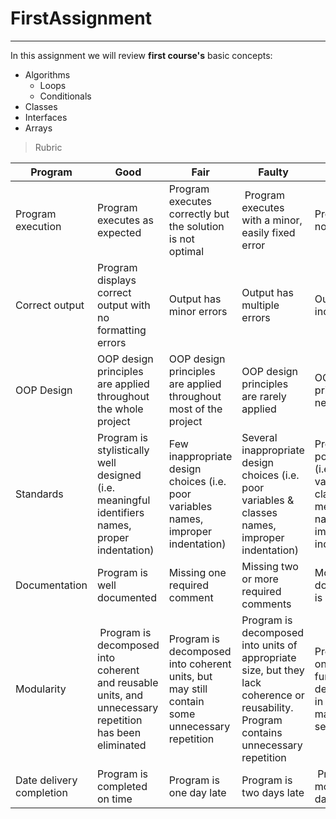 # FirstAssignment
---
In this assignment we will review **first course's** basic concepts:

* Algorithms 
    * Loops
    * Conditionals
* Classes
* Interfaces
* Arrays

> Rubric

Program | Good | Fair | Faulty | Poor | Score
---------- | ---------- | ---------- | ---------- | ---------- | ----------
Program execution | Program executes as expected | Program executes correctly but the solution is not optimal | Program executes with a minor, easily fixed error | Program does not execute | 0
Correct output | Program displays correct output with no formatting errors | Output has minor errors | Output has multiple errors | Output is incorrect | 0
OOP Design | OOP design principles are applied throughout the whole project | OOP design principles are applied throughout most of the project | OOP design principles are rarely applied | OOP design principles are never applied | 0
Standards | Program is stylistically well designed (i.e. meaningful identifiers names, proper indentation) | Few inappropriate design choices (i.e. poor variables names, improper indentation) | Several inappropriate design choices (i.e. poor variables & classes names, improper indentation) | Program is poorly written (i.e. poor variable, classes & methods names, improper indentation) | 0
Documentation | Program is well documented | Missing one required comment | Missing two or more required comments | Most or all documentation is missing | 0
Modularity | Program is decomposed into coherent and reusable units, and unnecessary repetition has been eliminated | Program is decomposed into coherent units, but may still contain some unnecessary repetition | Program is decomposed into units of appropriate size, but they lack coherence or reusability. Program contains unnecessary repetition | Program is one big function or is decomposed in ways that make little sense | 0
Date delivery completion | Program is completed on time | Program is one day late | Program is two days late | Program is more than two days late | 0
 